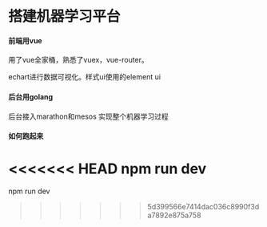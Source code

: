 # 搭建机器学习平台

#### 前端用vue

用了vue全家桶，熟悉了vuex，vue-router。

echart进行数据可视化。样式ui使用的element ui

#### 后台用golang

后台接入marathon和mesos
实现整个机器学习过程



#### 如何跑起来

<<<<<<< HEAD
npm run dev
=======
npm run dev
>>>>>>> 5d399566e7414dac036c8990f3da7892e875a758
